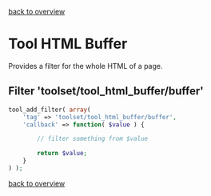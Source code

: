[back to overview](../../README.markdown#filters)

Tool HTML Buffer
===============================

Provides a filter for the whole HTML of a page.

## Filter 'toolset/tool_html_buffer/buffer'

````php
tool_add_filter( array(
	'tag' => 'toolset/tool_html_buffer/buffer',
	'callback' => function( $value ) {

		// filter something from $value

		return $value;
	}
) );
````

[back to overview](../../README.markdown#filters)
